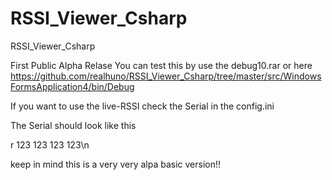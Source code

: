 # RSSI_Viewer_Csharp
RSSI_Viewer_Csharp

First Public Alpha Relase
You can test this by use the debug10.rar
or here
https://github.com/realhuno/RSSI_Viewer_Csharp/tree/master/src/WindowsFormsApplication4/bin/Debug

If you want to use the live-RSSI check the Serial in the config.ini

The Serial should look like this

r 123 123 123 123\n



keep in mind this is a very very alpa basic version!!
